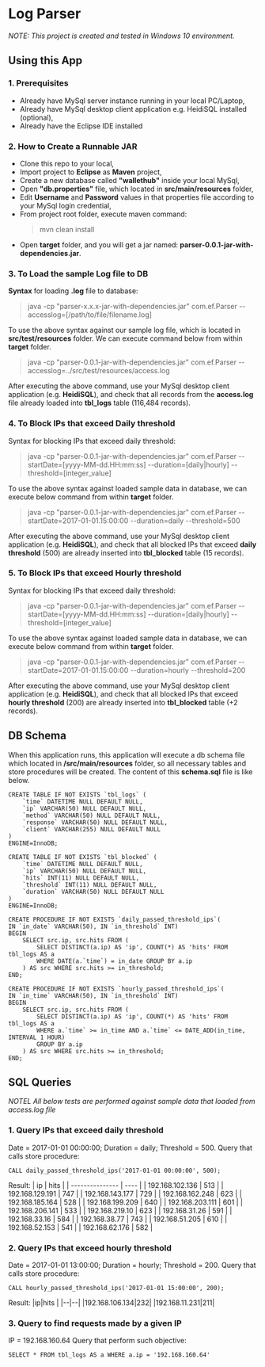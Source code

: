 # Log Parser
*NOTE: This project is created and tested in Windows 10 environment.*

## Using this App

### 1. Prerequisites
- Already have MySql server instance running in your local PC/Laptop,
- Already have MySql desktop client application e.g. HeidiSQL installed (optional),
- Already have the Eclipse IDE installed

### 2. How to Create a Runnable JAR
- Clone this repo to your local,
- Import project to **Eclipse** as **Maven** project,
- Create a new database called **"wallethub"** inside your local MySql,
- Open **"db.properties"** file, which located in **src/main/resources** folder,
- Edit **Username** and **Password** values in that properties file according to your MySql login credential,
- From project root folder, execute maven command:
	> mvn clean install
- Open **target** folder, and you will get a jar named: **parser-0.0.1-jar-with-dependencies.jar**.

### 3. To Load the sample Log file to DB

**Syntax** for loading **.log** file to database:
> java -cp "parser-x.x.x-jar-with-dependencies.jar" com.ef.Parser --accesslog=[/path/to/file/filename.log]

To use the above syntax against our sample log file, which is located in **src/test/resources** folder.  We can execute command below from within **target** folder.
> java -cp "parser-0.0.1-jar-with-dependencies.jar" com.ef.Parser --accesslog=../src/test/resources/access.log

After executing the above command, use your MySql desktop client application (e.g.  **HeidiSQL**), and check that all records from the **access.log** file already loaded into **tbl_logs** table (116,484 records).

### 4. To Block IPs that exceed Daily threshold

Syntax for blocking IPs that exceed daily threshold:
> java -cp "parser-0.0.1-jar-with-dependencies.jar" com.ef.Parser --startDate=[yyyy-MM-dd.HH:mm:ss] --duration=[daily|hourly] --threshold=[integer_value]

To use the above syntax against loaded sample data in database, we can execute below command from within **target** folder.
> java -cp "parser-0.0.1-jar-with-dependencies.jar" com.ef.Parser --startDate=2017-01-01.15:00:00 --duration=daily --threshold=500

After executing the above command, use your MySql desktop client application (e.g. **HeidiSQL**), and check that all blocked IPs that exceed **daily threshold** (500) are already inserted into **tbl_blocked** table (15 records).

### 5. To Block IPs that exceed Hourly threshold

Syntax for blocking IPs that exceed daily threshold:
> java -cp "parser-0.0.1-jar-with-dependencies.jar" com.ef.Parser --startDate=[yyyy-MM-dd.HH:mm:ss] --duration=[daily|hourly] --threshold=[integer_value]

To use the above syntax against loaded sample data in database, we can execute below command from within **target** folder.
> java -cp "parser-0.0.1-jar-with-dependencies.jar" com.ef.Parser --startDate=2017-01-01.15:00:00 --duration=hourly --threshold=200

After executing the above command, use your MySql desktop client application (e.g. **HeidiSQL**), and check that all blocked IPs that exceed **hourly threshold** (200) are already inserted into **tbl_blocked** table (+2 records).

## DB Schema
When this application runs, this application will execute a db schema file which located in **/src/main/resources** folder, so all necessary tables and store procedures will be created. The content of this **schema.sql** file is like below.

    CREATE TABLE IF NOT EXISTS `tbl_logs` (
    	`time` DATETIME NULL DEFAULT NULL,
    	`ip` VARCHAR(50) NULL DEFAULT NULL,
    	`method` VARCHAR(50) NULL DEFAULT NULL,
    	`response` VARCHAR(50) NULL DEFAULT NULL,
    	`client` VARCHAR(255) NULL DEFAULT NULL
    )
    ENGINE=InnoDB;

    CREATE TABLE IF NOT EXISTS `tbl_blocked` (
    	`time` DATETIME NULL DEFAULT NULL,
    	`ip` VARCHAR(50) NULL DEFAULT NULL,
    	`hits` INT(11) NULL DEFAULT NULL,
    	`threshold` INT(11) NULL DEFAULT NULL,
    	`duration` VARCHAR(50) NULL DEFAULT NULL
    )
    ENGINE=InnoDB;

    CREATE PROCEDURE IF NOT EXISTS `daily_passed_threshold_ips`(
    IN `in_date` VARCHAR(50), IN `in_threshold` INT)
    BEGIN
    	SELECT src.ip, src.hits FROM (
    		SELECT DISTINCT(a.ip) AS 'ip', COUNT(*) AS 'hits' FROM tbl_logs AS a 
    		WHERE DATE(a.`time`) = in_date GROUP BY a.ip
    	) AS src WHERE src.hits >= in_threshold;
    END;

    CREATE PROCEDURE IF NOT EXISTS `hourly_passed_threshold_ips`(
    IN `in_time` VARCHAR(50), IN `in_threshold` INT)
    BEGIN
    	SELECT src.ip, src.hits FROM (
    		SELECT DISTINCT(a.ip) AS 'ip', COUNT(*) AS 'hits' FROM tbl_logs AS a 
    		WHERE a.`time` >= in_time AND a.`time` <= DATE_ADD(in_time, INTERVAL 1 HOUR) 
    		GROUP BY a.ip
    	) AS src WHERE src.hits >= in_threshold;
    END;

## SQL Queries
*NOTEL All below tests are performed against sample data that loaded from access.log file*

### 1. Query IPs that exceed daily threshold
Date = 2017-01-01 00:00:00; Duration = daily; Threshold = 500. 
Query that calls store procedure:

    CALL daily_passed_threshold_ips('2017-01-01 00:00:00', 500);
Result:
| ip              | hits |
| --------------- | ---- |
| 192.168.102.136 | 513  |
| 192.168.129.191 | 747  |
| 192.168.143.177 | 729  |
| 192.168.162.248 | 623  |
| 192.168.185.164 | 528  |
| 192.168.199.209 | 640  |
| 192.168.203.111 | 601  |
| 192.168.206.141 | 533  |
| 192.168.219.10  | 623  |
| 192.168.31.26   | 591  |
| 192.168.33.16   | 584  |
| 192.168.38.77   | 743  |
| 192.168.51.205  | 610  |
| 192.168.52.153  | 541  |
| 192.168.62.176  | 582  |

### 2. Query IPs that exceed hourly threshold
Date = 2017-01-01 13:00:00; Duration = hourly; Threshold = 200. 
Query that calls store procedure:

    CALL hourly_passed_threshold_ips('2017-01-01 15:00:00', 200);
Result:
|ip|hits  |
|--|--|
|192.168.106.134|232|
|192.168.11.231|211|

### 3. Query to find requests made by a given IP
IP = 192.168.160.64
Query that perform such objective:

    SELECT * FROM tbl_logs AS a WHERE a.ip = '192.168.160.64'